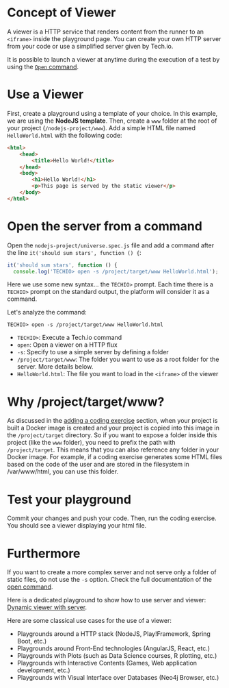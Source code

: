 # Concept of Viewer
A viewer is a HTTP service that renders content from the runner to an `<iframe>` inside the playground page. You can create your own HTTP server from your code or use a simplified server given by Tech.io.

It is possible to launch a viewer at anytime during the execution of a test by using the [`Open` command](/playgrounds/408/tech-io-documentation/content/open).

# Use a Viewer
First, create a playground using a template of your choice. In this example, we are using the **NodeJS template**.
Then, create a `www` folder at the root of your project (`/nodejs-project/www`). Add a simple HTML file named `HelloWorld.html` with the following code:

```html
<html>
    <head>
        <title>Hello World!</title>
    </head>
    <body>
        <h1>Hello World!</h1>
        <p>This page is served by the static viewer</p>
    </body>
</html>
```

# Open the server from a command
Open the `nodejs-project/universe.spec.js` file and add a command after the line `it('should sum stars', function () {`:

```javascript
it('should sum stars', function () {
  console.log('TECHIO> open -s /project/target/www HelloWorld.html');
```

Here we use some new syntax... the `TECHIO>` prompt.  Each time there is a `TECHIO>` prompt on the standard output, the platform will consider it as a command.

Let's analyze the command:
```
TECHIO> open -s /project/target/www HelloWorld.html
```

- `TECHIO>`: Execute a Tech.io command
- `open`: Open a viewer on a HTTP flux
- `-s`: Specify to use a simple server by defining a folder
- `/project/target/www`: The folder you want to use as a root folder for the server. More details below.
- `HelloWorld.html`: The file you want to load in the `<iframe>` of the viewer

# Why /project/target/www?
As discussed in the [adding a coding exercise](/playgrounds/408/tech-io-documentation/content/add-a-coding-exercise) section, when your project is built a Docker image is created and your project is copied into this image in the `/project/target` directory. So if you want to expose a folder inside this project (like the `www` folder), you need to prefix the path with `/project/target`.
This means that you can also reference any folder in your Docker image. For example, if a coding exercise generates some HTML files based on the code of the user and are stored in the filesystem in /var/www/html, you can use this folder.

# Test your playground
Commit your changes and push your code. Then, run the coding exercise. You should see a viewer displaying your html file.

# Furthermore

If you want to create a more complex server and not serve only a folder of static files, do not use the `-s` option. Check the full documentation of the [open command](/playgrounds/408/tech-io-documentation/content/open).

Here is a dedicated playground to show how to use server and viewer: [Dynamic viewer with server](https://tech.io/playgrounds/1899/viewer-communicating-with-a-server).

Here are some classical use cases for the use of a viewer:
- Playgrounds around a HTTP stack (NodeJS, Play!Framework, Spring Boot, etc.)
- Playgrounds around Front-End technologies (AngularJS, React, etc.)
- Playgrounds with Plots (such as Data Science courses, R plotting, etc.)
- Playgrounds with Interactive Contents (Games, Web application development, etc.)
- Playgrounds with Visual Interface over Databases (Neo4j Browser, etc.)
